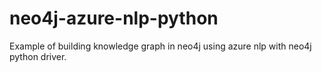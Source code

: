 # neo4j-azure-nlp-python
Example of building knowledge graph in neo4j using azure nlp with neo4j python driver.
